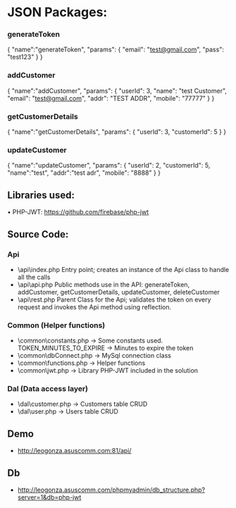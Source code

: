 # JSON Packages:

### generateToken
{
	"name":"generateToken",
	"params": {
		"email": "test@gmail.com",
		"pass": "test123"
	}
}

### addCustomer
{
	"name":"addCustomer",
	"params": {
		"userId": 3,
		"name": "test Customer",
		"email": "test@gmail.com",
		"addr": "TEST ADDR",
		"mobile": "77777"
	}
}

### getCustomerDetails
{
	"name":"getCustomerDetails",
	"params": {
		"userId": 3,
		"customerId": 5
	}
}	

### updateCustomer
{
	"name":"updateCustomer",
	"params": {
		"userId": 2,
		"customerId": 5,
		"name":"test",
		"addr":"test adr",
		"mobile": "8888"
	}
}	

## Libraries used:
•	PHP-JWT: https://github.com/firebase/php-jwt

## Source Code:
### Api
* \api\index.php 
	Entry point; creates an instance of the Api class to handle all the calls
* \api\api.php
	Public methods use in the API: generateToken, addCustomer, getCustomerDetails, updateCustomer, deleteCustomer
* \api\rest.php
	Parent Class for the Api; validates the token on every request and invokes the Api method using reflection.

### Common (Helper functions)
* \common\constants.php -> Some constants used.
	TOKEN_MINUTES_TO_EXPIRE -> Minutes to expire the token
* \common\dbConnect.php -> MySql connection class
* \common\functions.php -> Helper functions
* \common\jwt.php -> Library PHP-JWT included in the solution

### Dal (Data access layer)
* \dal\customer.php  -> Customers table CRUD
* \dal\user.php -> Users table CRUD

## Demo
* http://leogonza.asuscomm.com:81/api/

## Db
* http://leogonza.asuscomm.com/phpmyadmin/db_structure.php?server=1&db=php-jwt

